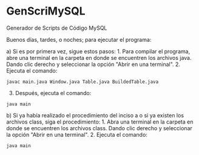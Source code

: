 # GenScriMySQL
Generador de Scripts de Código MySQL

Buenos días, tardes, o noches; para ejecutar el programa:

a) Si es por primera vez, sigue estos pasos:
	1. Para compilar el programa, abre una terminal en la carpeta en donde se encuentren los archivos java. Dando clic derecho y seleccionar la opción "Abrir en una terminal".
  2. Ejecuta el comando:
    
    javac main.java Window.java Table.java BuildedTable.java
	
  3. Después, ejecuta el comando:

    java main
		
b) Si ya había realizado el procedimiento del inciso a o si ya existen los archivos class, siga el procedimiento:
	1. Abra una terminal en la carpeta en donde se encuentren los archivos class. Dando clic derecho y seleccionar la opción "Abrir en una terminal".
	2. Ejecuta el comando:
		
    java main
